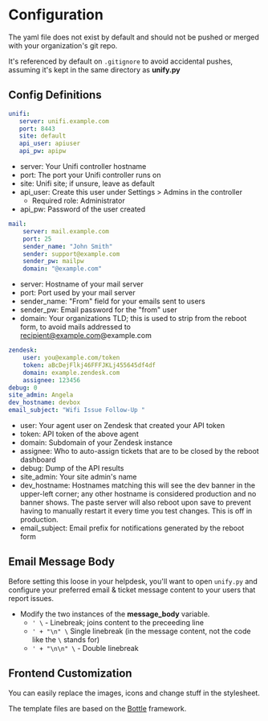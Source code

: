  # Configuration
 The yaml file does not exist by default and should not be pushed or merged with your organization's git repo.

 It's referenced by default on `.gitignore` to avoid accidental pushes, assuming it's kept in the same directory as **unify.py**

 ## Config Definitions
 ```yaml
 unifi:
    server: unifi.example.com
    port: 8443
    site: default
    api_user: apiuser
    api_pw: apipw
```
- server: Your Unifi controller hostname
- port: The port your Unifi controller runs on
- site: Unifi site; if unsure, leave as default
- api_user: Create this user under Settings > Admins in the controller
    - Required role: Administrator
- api_pw: Password of the user created

```yaml
mail:
    server: mail.example.com
    port: 25
    sender_name: "John Smith"
    sender: support@example.com
    sender_pw: mailpw
    domain: "@example.com"
```
- server: Hostname of your mail server
- port: Port used by your mail server
- sender_name: "From" field for your emails sent to users
- sender_pw: Email password for the "from" user
- domain: Your organizations TLD; this is used to strip from the reboot form, to avoid mails addressed to recipient@example.com@example.com

```yaml
zendesk:
    user: you@example.com/token
    token: aBcDejFlkj46FFFJKLj455645df4df
    domain: example.zendesk.com
    assignee: 123456
debug: 0
site_admin: Angela
dev_hostname: devbox
email_subject: "Wifi Issue Follow-Up "
```
- user: Your agent user on Zendesk that created your API token
- token: API token of the above agent
- domain: Subdomain of your Zendesk instance
- assignee: Who to auto-assign tickets that are to be closed by the reboot dashboard
- debug: Dump of the API results
- site_admin: Your site admin's name
- dev_hostname: Hostnames matching this will see the dev banner in the upper-left corner; any other hostname is considered production and no banner shows.  The paste server will also reboot upon save to prevent having to manually restart it every time you test changes.  This is off in production.
- email_subject: Email prefix for notifications generated by the reboot form

## Email Message Body
Before setting this loose in your helpdesk, you'll want to open `unify.py` and configure your preferred email & ticket message content to your users that report issues.

- Modify the two instances of the **message_body** variable.
    - `' \` - Linebreak; joins content to the preceeding line
    - `' + "\n" \` Single linebreak (in the message content, not the code like the `\` stands for)
    - `' + "\n\n" \` - Double linebreak

## Frontend Customization
You can easily replace the images, icons and change stuff in the stylesheet.

The template files are based on the [Bottle](https://bottlepy.org/) framework.